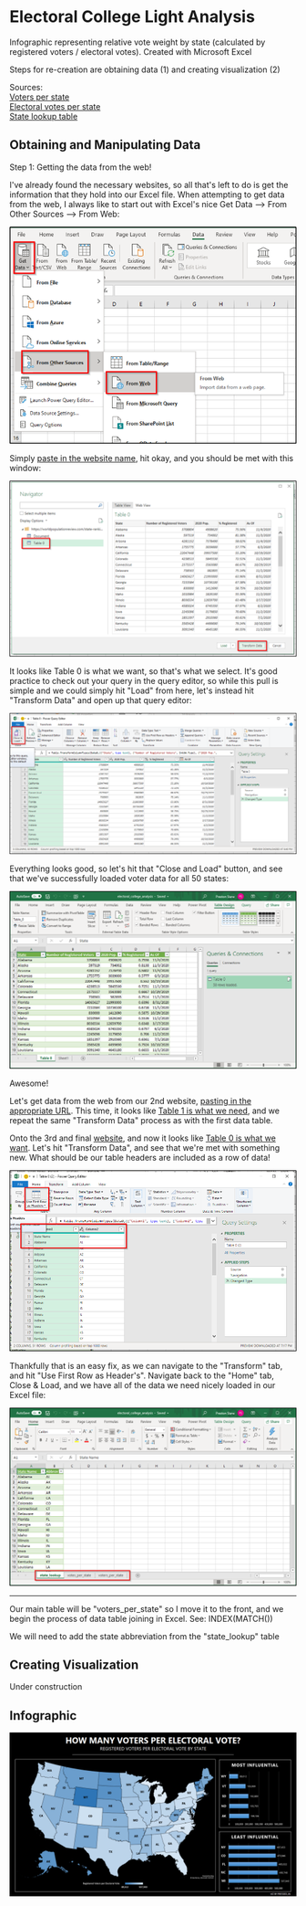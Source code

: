 # Electoral College Light Analysis

Infographic representing relative vote weight by state (calculated by registered voters / electoral votes). Created with Microsoft Excel

Steps for re-creation are obtaining data (1) and creating visualization (2)

Sources:<br/>
[Voters per state](https://worldpopulationreview.com/state-rankings/number-of-registered-voters-by-state)<br/>
[Electoral votes per state](https://state.1keydata.com/state-electoral-votes.php)<br/>
[State lookup table](https://www.extendoffice.com/documents/excel/3332-excel-convert-state-name-to-abbreviation.html)<br/>

## Obtaining and Manipulating Data

Step 1: Getting the data from the web!

I've already found the necessary websites, so all that's left to do is get the information that they hold into our Excel file. When attempting to get data from the web, I always like to start out with Excel's nice Get Data --> From Other Sources --> From Web:

![pic_1](https://raw.githubusercontent.com/Pressed-In/Electoral_College/main/Project_Pics/pic_1_b.png)

Simply [paste in the website name](https://raw.githubusercontent.com/Pressed-In/Electoral_College/main/Project_Pics/pic_2_b.png), hit okay, and you should be met with this window:

![pic_3](https://raw.githubusercontent.com/Pressed-In/Electoral_College/main/Project_Pics/pic_3_b.png)

It looks like Table 0 is what we want, so that's what we select. It's good practice to check out your query in the query editor, so while this pull is simple and we could simply hit "Load" from here, let's instead hit "Transform Data" and open up that query editor:

![pic_4](https://github.com/Pressed-In/Electoral_College/blob/main/Project_Pics/pic_4_b.png)

Everything looks good, so let's hit that "Close and Load" button, and see that we've successfully loaded voter data for all 50 states:

![pic_5](https://raw.githubusercontent.com/Pressed-In/Electoral_College/main/Project_Pics/pic_5_b.png)

Awesome!

Let's get data from the web from our 2nd website, [pasting in the appropriate URL](https://raw.githubusercontent.com/Pressed-In/Electoral_College/main/Project_Pics/pic_6_b.png). This time, it looks like [Table 1 is what we need](https://raw.githubusercontent.com/Pressed-In/Electoral_College/main/Project_Pics/pic_7_b.png), and we repeat the same "Transform Data" process as with the first data table.

Onto the 3rd and final [website](https://raw.githubusercontent.com/Pressed-In/Electoral_College/main/Project_Pics/pic_8_b.png), and now it looks like [Table 0 is what we want](https://raw.githubusercontent.com/Pressed-In/Electoral_College/main/Project_Pics/pic_9_b.png). Let's hit "Transform Data", and see that we're met with something new. What should be our table headers are included as a row of data!

![pic_10](https://raw.githubusercontent.com/Pressed-In/Electoral_College/main/Project_Pics/pic_10_b.png)

Thankfully that is an easy fix, as we can navigate to the "Transform" tab, and hit "Use First Row as Header's". Navigate back to the "Home" tab, Close & Load, and we have all of the data we need nicely loaded in our Excel file:

![pic_11](https://raw.githubusercontent.com/Pressed-In/Electoral_College/main/Project_Pics/pic_11_b.png)

---------------------

Our main table will be "voters_per_state" so I move it to the front, and we begin the process of data table joining in Excel. See: INDEX(MATCH())

We will need to add the state abbreviation from the "state_lookup" table




## Creating Visualization

Under construction

## Infographic

![Infographic](https://raw.githubusercontent.com/Pressed-In/Electoral_College/main/electoral_weight_viz.png)
